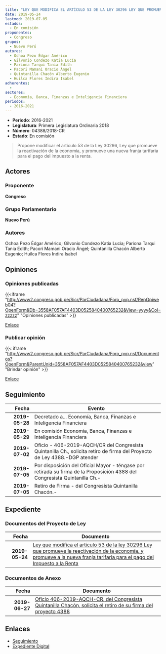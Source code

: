 ```yaml
---
title: "LEY QUE MODIFICA EL ARTÍCULO 53 DE LA LEY 30296 LEY QUE PROMUEVE LA REACTIVACIÓN DE LA ECONOMÍA, Y PROMUEVE UNA NUEVA FRANJA TARIFARIA PARA EL PAGO DEL IMPUESTO A LA RENTA"
date: 2019-05-24
lastmod: 2019-07-05
estados: 
  - En comisión
proponentes: 
  - Congreso
grupos: 
  - Nuevo Perú
autores: 
  - Ochoa Pezo Édgar Américo
  - Gilvonio Condezo Katia Lucía
  - Pariona Tarqui Tania Edith
  - Pacori Mamani Oracio Ángel
  - Quintanilla Chacón Alberto Eugenio
  - Huilca Flores Indira Isabel
adherentes: 
  - 
sectores: 
  - Economía, Banca, Finanzas e Inteligencia Financiera
periodos: 
  - 2016-2021
---
```


- **Periodo**: 2016-2021
- **Legislatura**: Primera Legislatura Ordinaria 2018
- **Número**: 04388/2018-CR
- **Estado**: En comisión

> Propone modificar el artículo 53 de la Ley 30296, Ley que promueve la reactivación de la economía, y promueve una nueva franja tarifaria para el pago del impuesto a la renta.


## Actores

### Proponente

**Congreso**

### Grupo Parlamentario

**Nuevo Perú**

### Autores

Ochoa Pezo Édgar Américo; Gilvonio Condezo Katia Lucía; Pariona Tarqui Tania Edith; Pacori Mamani Oracio Ángel; Quintanilla Chacón Alberto Eugenio; Huilca Flores Indira Isabel


## Opiniones

### Opiniones publicadas

{{<iframe "http://www2.congreso.gob.pe/Sicr/ParCiudadana/Foro_pvp.nsf/RepOpiweb04?OpenForm&Db=3558AF057AF4403D0525840400765232&View=yyyy&Col=zzzzz" "Opiniones publicadas" >}}

[Enlace](http://www2.congreso.gob.pe/Sicr/ParCiudadana/Foro_pvp.nsf/RepOpiweb04?OpenForm&Db=3558AF057AF4403D0525840400765232&View=yyyy&Col=zzzzz)
### Publicar opinión

{{< iframe "http://www2.congreso.gob.pe/Sicr/ParCiudadana/Foro_pvp.nsf/Documentos?OpenForm&ParentUnid=3558AF057AF4403D0525840400765232&view" "Brindar opinión" >}}

[Enlace](http://www2.congreso.gob.pe/Sicr/ParCiudadana/Foro_pvp.nsf/Documentos?OpenForm&ParentUnid=3558AF057AF4403D0525840400765232&view)

## Seguimiento

| Fecha | Evento |
|------:|--------|
| **2019-05-28** | Decretado a... Economía, Banca, Finanzas e Inteligencia Financiera|
| **2019-05-29** | En comisión Economía, Banca, Finanzas e Inteligencia Financiera|
| **2019-07-02** | Oficio - 406-2019-AQCH/CR del Congresista Quintanilla Ch., solicita retiro de firma del Proyecto de Ley 4388.-DGP atender|
| **2019-07-05** | Por disposición del Oficial Mayor - téngase por retirada su firma de la Proposición 4388 del Congresista Quintanilla Ch.-|
| **2019-07-05** | Retiro de Firma - del Congresista Quintanilla Chacón.-|


## Expediente


### Documentos del Proyecto de Ley

| Fecha | Documento |
|------:|--------|
| **2019-05-24** | [Ley que modifica el articulo 53 de la ley 30296 Ley que promueve la reactivación de la economía, y promueve a la nueva franja tarifaria para el pago del Impuesto a la Renta](http://www.leyes.congreso.gob.pe/Documentos/2016_2021/Proyectos_de_Ley_y_de_Resoluciones_Legislativas/PL0438820190524..pdf) |

### Documentos de Anexo

| Fecha | Documento |
|------:|--------|
| **2019-06-27** | [Oficio 406-2019-AQCH-CR, del Congresista Quintanilla Chacón, solicita el retiro de su firma del proyecto 4388](http://www.leyes.congreso.gob.pe/Documentos/2016_2021/Retiro_de_Firmas/Proyectos/OFICIO-406-2019-AQCH-CR.pdf) |

## Enlaces 

- [Seguimiento](http://www2.congreso.gob.pe/Sicr/TraDocEstProc/CLProLey2016.nsf/f7fff46988ca05b1052578e100829cc7/1976a9de0da914e7052584050001904e?OpenDocument)
- [Expediente Digital](http://www2.congreso.gob.pe/Sicr/TraDocEstProc/CLProLey2016.nsf/f7fff46988ca05b1052578e100829cc7/1976a9de0da914e7052584050001904e?OpenDocument&Click=05257FB7005EB655.eb71d0cf91d8294e05256cdf006b5706/$Body/0.1C6C)
